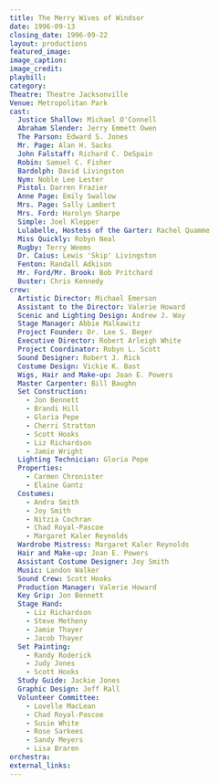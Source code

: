 ```yaml
---
title: The Merry Wives of Windsor
date: 1996-09-13
closing_date: 1996-09-22
layout: productions
featured_image: 
image_caption:
image_credit:
playbill: 
category: 
Theatre: Theatre Jacksonville
Venue: Metropolitan Park
cast:
  Justice Shallow: Michael O'Connell
  Abraham Slender: Jerry Emmett Owen
  The Parson: Edward S. Jones
  Mr. Page: Alan H. Sacks
  John Falstaff: Richard C. DeSpain
  Robin: Samuel C. Fisher
  Bardolph: David Livingston
  Nym: Noble Lee Lester
  Pistol: Darren Frazier
  Anne Page: Emily Swallow
  Mrs. Page: Sally Lambert
  Mrs. Ford: Harolyn Sharpe
  Simple: Joel Klepper
  Lulabelle, Hostess of the Garter: Rachel Quamme
  Miss Quickly: Robyn Neal
  Rugby: Terry Weems
  Dr. Caius: Lewis 'Skip' Livingston
  Fenton: Randall Adkison
  Mr. Ford/Mr. Brook: Bob Pritchard
  Buster: Chris Kennedy
crew:
  Artistic Director: Michael Emerson
  Assistant to the Director: Valerie Howard
  Scenic and Lighting Design: Andrew J. Way
  Stage Manager: Abbie Malkawitz
  Project Founder: Dr. Lee S. Beger
  Executive Director: Robert Arleigh White
  Project Coordinator: Robyn L. Scott
  Sound Designer: Robert J. Rick
  Costume Design: Vickie K. Bast
  Wigs, Hair and Make-up: Joan E. Powers
  Master Carpenter: Bill Baughn
  Set Construction:
    - Jon Bennett
    - Brandi Hill
    - Gloria Pepe
    - Cherri Stratton
    - Scott Hooks
    - Liz Richardson
    - Jamie Wright
  Lighting Technician: Gloria Pepe
  Properties:
    - Carmen Chronister
    - Elaine Gantz
  Costumes:   
    - Andra Smith
    - Joy Smith
    - Nitzia Cochran
    - Chad Royal-Pascoe
    - Margaret Kaler Reynolds
  Wardrobe Mistress: Margaret Kaler Reynolds
  Hair and Make-up: Joan E. Powers
  Assistant Costume Designer: Joy Smith
  Music: Landon Walker
  Sound Crew: Scott Hooks
  Production Manager: Valerie Howard
  Key Grip: Jon Bennett
  Stage Hand:
    - Liz Richardson
    - Steve Metheny
    - Jamie Thayer
    - Jacob Thayer
  Set Painting:
    - Randy Roderick
    - Judy Jones
    - Scott Hooks
  Study Guide: Jackie Jones
  Graphic Design: Jeff Rall
  Volunteer Committee:
    - Lovelle MacLean
    - Chad Royal-Pascoe
    - Susie White
    - Rose Sarkees
    - Sandy Meyers
    - Lisa Braren
orchestra:
external_links:
---
```

